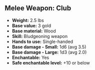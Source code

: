 ## Melee Weapon: Club

- **Weight:** 2.5 lbs
- **Base value:** 3 gold
- **Base material:** Wood
- **Skill:** Bludgeoning weapon
- **Hands to use:** Single-handed
- **Base damage - Small:** 1d6 (avg 3.5)
- **Base damage - Large:** 1d3 (avg 2.0)
- **Enchantable:** Yes
- **Safe enchantable level:** +10 or below
